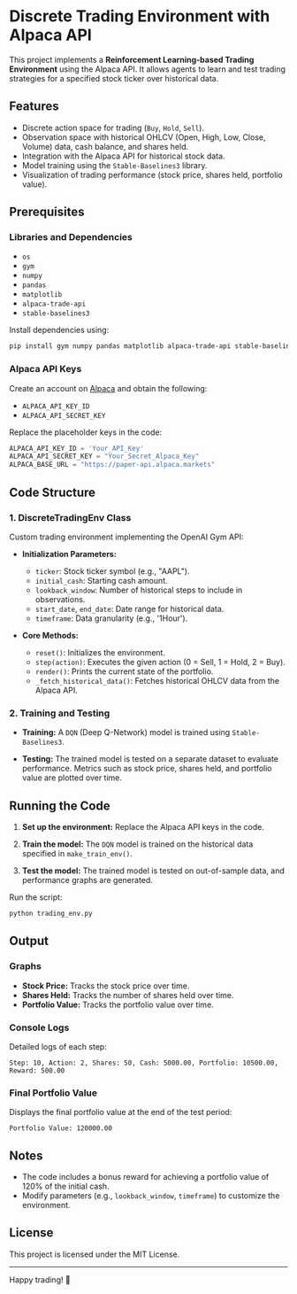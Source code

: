 # Discrete Trading Environment with Alpaca API

This project implements a **Reinforcement Learning-based Trading Environment** using the Alpaca API. It allows agents to learn and test trading strategies for a specified stock ticker over historical data.

## Features
- Discrete action space for trading (`Buy`, `Hold`, `Sell`).
- Observation space with historical OHLCV (Open, High, Low, Close, Volume) data, cash balance, and shares held.
- Integration with the Alpaca API for historical stock data.
- Model training using the `Stable-Baselines3` library.
- Visualization of trading performance (stock price, shares held, portfolio value).

## Prerequisites

### Libraries and Dependencies
- `os`
- `gym`
- `numpy`
- `pandas`
- `matplotlib`
- `alpaca-trade-api`
- `stable-baselines3`

Install dependencies using:
```bash
pip install gym numpy pandas matplotlib alpaca-trade-api stable-baselines3
```

### Alpaca API Keys
Create an account on [Alpaca](https://alpaca.markets/) and obtain the following:
- `ALPACA_API_KEY_ID`
- `ALPACA_API_SECRET_KEY`

Replace the placeholder keys in the code:
```python
ALPACA_API_KEY_ID = 'Your_API_Key'
ALPACA_API_SECRET_KEY = "Your_Secret_Alpaca_Key"
ALPACA_BASE_URL = "https://paper-api.alpaca.markets"
```

## Code Structure

### 1. DiscreteTradingEnv Class
Custom trading environment implementing the OpenAI Gym API:
- **Initialization Parameters:**
  - `ticker`: Stock ticker symbol (e.g., "AAPL").
  - `initial_cash`: Starting cash amount.
  - `lookback_window`: Number of historical steps to include in observations.
  - `start_date`, `end_date`: Date range for historical data.
  - `timeframe`: Data granularity (e.g., '1Hour').

- **Core Methods:**
  - `reset()`: Initializes the environment.
  - `step(action)`: Executes the given action (0 = Sell, 1 = Hold, 2 = Buy).
  - `render()`: Prints the current state of the portfolio.
  - `_fetch_historical_data()`: Fetches historical OHLCV data from the Alpaca API.

### 2. Training and Testing
- **Training:**
  A `DQN` (Deep Q-Network) model is trained using `Stable-Baselines3`.

- **Testing:**
  The trained model is tested on a separate dataset to evaluate performance. Metrics such as stock price, shares held, and portfolio value are plotted over time.

## Running the Code

1. **Set up the environment:**
   Replace the Alpaca API keys in the code.

2. **Train the model:**
   The `DQN` model is trained on the historical data specified in `make_train_env()`.

3. **Test the model:**
   The trained model is tested on out-of-sample data, and performance graphs are generated.

Run the script:
```bash
python trading_env.py
```

## Output

### Graphs
- **Stock Price:** Tracks the stock price over time.
- **Shares Held:** Tracks the number of shares held over time.
- **Portfolio Value:** Tracks the portfolio value over time.

### Console Logs
Detailed logs of each step:
```
Step: 10, Action: 2, Shares: 50, Cash: 5000.00, Portfolio: 10500.00, Reward: 500.00
```

### Final Portfolio Value
Displays the final portfolio value at the end of the test period:
```
Portfolio Value: 120000.00
```

## Notes
- The code includes a bonus reward for achieving a portfolio value of 120% of the initial cash.
- Modify parameters (e.g., `lookback_window`, `timeframe`) to customize the environment.

## License
This project is licensed under the MIT License.

---
Happy trading! 🚀
